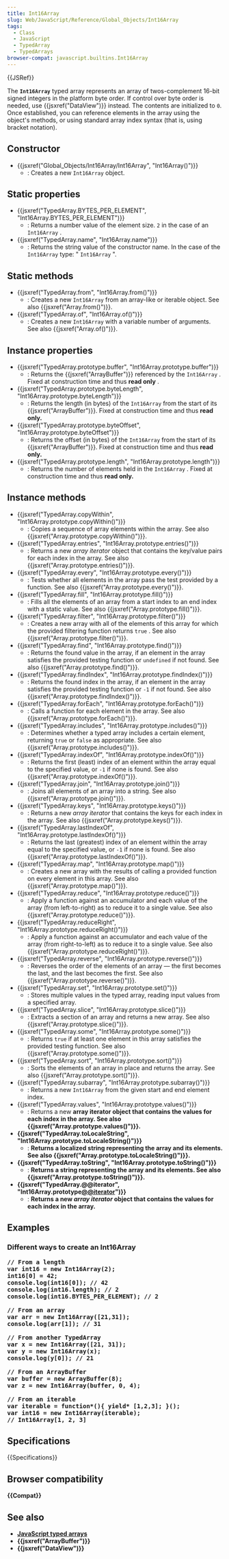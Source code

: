 ```yaml
---
title: Int16Array
slug: Web/JavaScript/Reference/Global_Objects/Int16Array
tags:
  - Class
  - JavaScript
  - TypedArray
  - TypedArrays
browser-compat: javascript.builtins.Int16Array
---
```

{{JSRef}}

The **`Int16Array`** typed array represents an array of twos-complement 16-bit
signed integers in the platform byte order. If control over byte order is
needed, use {{jsxref("DataView")}} instead. The contents are initialized
to `0`. Once established, you can reference elements in the array using the
object's methods, or using standard array index syntax (that is, using bracket
notation).

## Constructor

- {{jsxref("Global_Objects/Int16Array/Int16Array", "Int16Array()")}}
  - : Creates a new `Int16Array` object.

## Static properties

- {{jsxref("TypedArray.BYTES_PER_ELEMENT", "Int16Array.BYTES_PER_ELEMENT")}}
  - : Returns a number value of the element size. `2` in the case of an
    `Int16Array` .
- {{jsxref("TypedArray.name", "Int16Array.name")}}
  - : Returns the string value of the constructor name. In the case of the
    `Int16Array` type: " `Int16Array` ".

## Static methods

- {{jsxref("TypedArray.from", "Int16Array.from()")}}
  - : Creates a new `Int16Array` from an array-like or iterable object. See also
    {{jsxref("Array.from()")}}.
- {{jsxref("TypedArray.of", "Int16Array.of()")}}
  - : Creates a new `Int16Array` with a variable number of arguments. See also
    {{jsxref("Array.of()")}}.

## Instance properties

- {{jsxref("TypedArray.prototype.buffer", "Int16Array.prototype.buffer")}}
  - : Returns the {{jsxref("ArrayBuffer")}} referenced by the
    `Int16Array` . Fixed at construction time and thus **read only** .
- {{jsxref("TypedArray.prototype.byteLength", "Int16Array.prototype.byteLength")}}
  - : Returns the length (in bytes) of the `Int16Array` from the start of its
    {{jsxref("ArrayBuffer")}}. Fixed at construction time and thus **read
    only.**
- {{jsxref("TypedArray.prototype.byteOffset", "Int16Array.prototype.byteOffset")}}
  - : Returns the offset (in bytes) of the `Int16Array` from the start of its
    {{jsxref("ArrayBuffer")}}. Fixed at construction time and thus **read
    only.**
- {{jsxref("TypedArray.prototype.length", "Int16Array.prototype.length")}}
  - : Returns the number of elements held in the `Int16Array` . Fixed at
    construction time and thus **read only.**

## Instance methods

- {{jsxref("TypedArray.copyWithin", "Int16Array.prototype.copyWithin()")}}
  - : Copies a sequence of array elements within the array. See also
    {{jsxref("Array.prototype.copyWithin()")}}.
- {{jsxref("TypedArray.entries", "Int16Array.prototype.entries()")}}
  - : Returns a new _array iterator_ object that contains the key/value pairs
    for each index in the array. See also
    {{jsxref("Array.prototype.entries()")}}.
- {{jsxref("TypedArray.every", "Int16Array.prototype.every()")}}
  - : Tests whether all elements in the array pass the test provided by a
    function. See also {{jsxref("Array.prototype.every()")}}.
- {{jsxref("TypedArray.fill", "Int16Array.prototype.fill()")}}
  - : Fills all the elements of an array from a start index to an end index with
    a static value. See also {{jsxref("Array.prototype.fill()")}}.
- {{jsxref("TypedArray.filter", "Int16Array.prototype.filter()")}}
  - : Creates a new array with all of the elements of this array for which the
    provided filtering function returns `true` . See also
    {{jsxref("Array.prototype.filter()")}}.
- {{jsxref("TypedArray.find", "Int16Array.prototype.find()")}}
  - : Returns the found value in the array, if an element in the array satisfies
    the provided testing function or `undefined` if not found. See also
    {{jsxref("Array.prototype.find()")}}.
- {{jsxref("TypedArray.findIndex", "Int16Array.prototype.findIndex()")}}
  - : Returns the found index in the array, if an element in the array satisfies
    the provided testing function or `-1` if not found. See also
    {{jsxref("Array.prototype.findIndex()")}}.
- {{jsxref("TypedArray.forEach", "Int16Array.prototype.forEach()")}}
  - : Calls a function for each element in the array. See also
    {{jsxref("Array.prototype.forEach()")}}.
- {{jsxref("TypedArray.includes", "Int16Array.prototype.includes()")}}
  - : Determines whether a typed array includes a certain element, returning
    `true` or `false` as appropriate. See also
    {{jsxref("Array.prototype.includes()")}}.
- {{jsxref("TypedArray.indexOf", "Int16Array.prototype.indexOf()")}}
  - : Returns the first (least) index of an element within the array equal to
    the specified value, or `-1` if none is found. See also
    {{jsxref("Array.prototype.indexOf()")}}.
- {{jsxref("TypedArray.join", "Int16Array.prototype.join()")}}
  - : Joins all elements of an array into a string. See also
    {{jsxref("Array.prototype.join()")}}.
- {{jsxref("TypedArray.keys", "Int16Array.prototype.keys()")}}
  - : Returns a new _array iterator_ that contains the keys for each index in
    the array. See also {{jsxref("Array.prototype.keys()")}}.
- {{jsxref("TypedArray.lastIndexOf", "Int16Array.prototype.lastIndexOf()")}}
  - : Returns the last (greatest) index of an element within the array equal to
    the specified value, or `-1` if none is found. See also
    {{jsxref("Array.prototype.lastIndexOf()")}}.
- {{jsxref("TypedArray.map", "Int16Array.prototype.map()")}}
  - : Creates a new array with the results of calling a provided function on
    every element in this array. See also
    {{jsxref("Array.prototype.map()")}}.
- {{jsxref("TypedArray.reduce", "Int16Array.prototype.reduce()")}}
  - : Apply a function against an accumulator and each value of the array (from
    left-to-right) as to reduce it to a single value. See also
    {{jsxref("Array.prototype.reduce()")}}.
- {{jsxref("TypedArray.reduceRight", "Int16Array.prototype.reduceRight()")}}
  - : Apply a function against an accumulator and each value of the array (from
    right-to-left) as to reduce it to a single value. See also
    {{jsxref("Array.prototype.reduceRight()")}}.
- {{jsxref("TypedArray.reverse", "Int16Array.prototype.reverse()")}}
  - : Reverses the order of the elements of an array — the first becomes the
    last, and the last becomes the first. See also
    {{jsxref("Array.prototype.reverse()")}}.
- {{jsxref("TypedArray.set", "Int16Array.prototype.set()")}}
  - : Stores multiple values in the typed array, reading input values from a
    specified array.
- {{jsxref("TypedArray.slice", "Int16Array.prototype.slice()")}}
  - : Extracts a section of an array and returns a new array. See also
    {{jsxref("Array.prototype.slice()")}}.
- {{jsxref("TypedArray.some", "Int16Array.prototype.some()")}}
  - : Returns `true` if at least one element in this array satisfies the
    provided testing function. See also
    {{jsxref("Array.prototype.some()")}}.
- {{jsxref("TypedArray.sort", "Int16Array.prototype.sort()")}}
  - : Sorts the elements of an array in place and returns the array. See also
    {{jsxref("Array.prototype.sort()")}}.
- {{jsxref("TypedArray.subarray", "Int16Array.prototype.subarray()")}}
  - : Returns a new `Int16Array` from the given start and end element index.
- {{jsxref("TypedArray.values", "Int16Array.prototype.values()")}}
  - : Returns a new **array iterator object that contains the values for each
    index in the array. See also
    {{jsxref("Array.prototype.values()")}}.**
- **{{jsxref("TypedArray.toLocaleString", "Int16Array.prototype.toLocaleString()")}}**
  - : **Returns a localized string representing the array and its elements. See
    also {{jsxref("Array.prototype.toLocaleString()")}}.**
- **{{jsxref("TypedArray.toString", "Int16Array.prototype.toString()")}}**
  - : **Returns a string representing the array and its elements. See also
    {{jsxref("Array.prototype.toString()")}}.**
- **{{jsxref("TypedArray.@@iterator", "Int16Array.prototype[@@iterator]()")}}**
  - : **Returns a new _array iterator_ object that contains the values for each
    index in the array.**

## Examples

### Different ways to create an Int16Array

<pre class="brush: js"><strong>// From a length
var int16 = new Int16Array(2);
int16[0] = 42;
console.log(int16[0]); // 42
console.log(int16.length); // 2
console.log(int16.BYTES_PER_ELEMENT); // 2

// From an array
var arr = new Int16Array([21,31]);
console.log(arr[1]); // 31

// From another TypedArray
var x = new Int16Array([21, 31]);
var y = new Int16Array(x);
console.log(y[0]); // 21

// From an ArrayBuffer
var buffer = new ArrayBuffer(8);
var z = new Int16Array(buffer, 0, 4);

// From an iterable
var iterable = function*(){ yield* [1,2,3]; }();
var int16 = new Int16Array(iterable);
// Int16Array[1, 2, 3]
</strong></pre>

## Specifications

{{Specifications}}

## Browser compatibility

**{{Compat}}**

## See also

- **[JavaScript typed arrays](/en-US/docs/Web/JavaScript/Typed_arrays)**
- **{{jsxref("ArrayBuffer")}}**
- **{{jsxref("DataView")}}**

